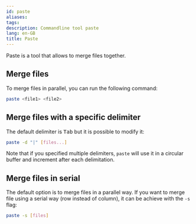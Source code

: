 ```yaml
---
id: paste
aliases: 
tags: 
description: Commandline tool paste
lang: en-GB
title: Paste
---
```


Paste is a tool that allows to merge files together.

## Merge files

To merge files in parallel, you can run the following command:

```sh
paste <file1> <file2>
```

## Merge files with a specific delimiter

The default delimiter is <kbd>Tab</kbd> but it is possible to modify it:

```sh
paste -d "|" [files...]
```

Note that if you specified multiple delimiters, `paste` will use it in a circular buffer and increment after each delimitation.

## Merge files in serial

The default option is to merge files in a parallel way. If you want to merge file using a serial way (row instead of column), it can be achieve with the `-s` flag:

```sh
paste -s [files]
```